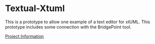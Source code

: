 # Textual-Xtuml
This is a prototype to allow one example of a text editor for xtUML.  This prototype includes some connection with the BridgePoint tool.


<a id="Project Information"></a>[Project Information](https://fmay-software.github.io/Textual-Xtuml/)
  
  